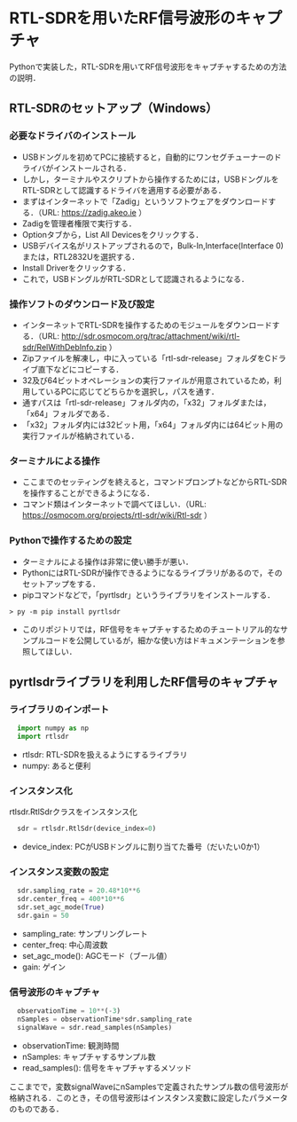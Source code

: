 # RTL-SDRを用いたRF信号波形のキャプチャ
Pythonで実装した，RTL-SDRを用いてRF信号波形をキャプチャするための方法の説明．
## RTL-SDRのセットアップ（Windows）
### 必要なドライバのインストール
* USBドングルを初めてPCに接続すると，自動的にワンセグチューナーのドライバがインストールされる．
* しかし，ターミナルやスクリプトから操作するためには，USBドングルをRTL-SDRとして認識するドライバを適用する必要がある．
* まずはインターネットで「Zadig」というソフトウェアをダウンロードする．（URL: https://zadig.akeo.ie ）
* Zadigを管理者権限で実行する．
* Optionタブから，List All Devicesをクリックする．
* USBデバイス名がリストアップされるので，Bulk-In,Interface(Interface 0)または，RTL2832Uを選択する．
* Install Driverをクリックする．
* これで，USBドングルがRTL-SDRとして認識されるようになる．

### 操作ソフトのダウンロード及び設定
* インターネットでRTL-SDRを操作するためのモジュールをダウンロードする．（URL: http://sdr.osmocom.org/trac/attachment/wiki/rtl-sdr/RelWithDebInfo.zip ）
* Zipファイルを解凍し，中に入っている「rtl-sdr-release」フォルダをCドライブ直下などにコピーする．
* 32及び64ビットオペレーションの実行ファイルが用意されているため，利用しているPCに応じてどちらかを選択し，パスを通す．
* 通すパスは「rtl-sdr-release」フォルダ内の，「x32」フォルダまたは，「x64」フォルダである．
* 「x32」フォルダ内には32ビット用，「x64」フォルダ内には64ビット用の実行ファイルが格納されている．

### ターミナルによる操作
* ここまでのセッティングを終えると，コマンドプロンプトなどからRTL-SDRを操作することができるようになる．
* コマンド類はインターネットで調べてほしい．（URL: https://osmocom.org/projects/rtl-sdr/wiki/Rtl-sdr ）

### Pythonで操作するための設定
* ターミナルによる操作は非常に使い勝手が悪い．
* PythonにはRTL-SDRが操作できるようになるライブラリがあるので，そのセットアップをする．
* pipコマンドなどで，「pyrtlsdr」というライブラリをインストールする．
```
> py -m pip install pyrtlsdr
```
* このリポジトリでは，RF信号をキャプチャするためのチュートリアル的なサンプルコードを公開しているが，細かな使い方はドキュメンテーションを参照してほしい．

## pyrtlsdrライブラリを利用したRF信号のキャプチャ
### ライブラリのインポート
```python
  import numpy as np
  import rtlsdr
```
* rtlsdr: RTL-SDRを扱えるようにするライブラリ
* numpy: あると便利

### インスタンス化
rtlsdr.RtlSdrクラスをインスタンス化
```python
  sdr = rtlsdr.RtlSdr(device_index=0)
```
* device_index: PCがUSBドングルに割り当てた番号（だいたい0か1）

### インスタンス変数の設定
```python
  sdr.sampling_rate = 20.48*10**6
  sdr.center_freq = 400*10**6
  sdr.set_agc_mode(True)
  sdr.gain = 50
```
* sampling_rate: サンプリングレート
* center_freq: 中心周波数
* set_agc_mode(): AGCモード（ブール値）
* gain: ゲイン

### 信号波形のキャプチャ
```python
  observationTime = 10**(-3)
  nSamples = observationTime*sdr.sampling_rate
  signalWave = sdr.read_samples(nSamples)
```
* observationTime: 観測時間
* nSamples: キャプチャするサンプル数
* read_samples(): 信号をキャプチャするメソッド

ここまでで，変数signalWaveにnSamplesで定義されたサンプル数の信号波形が格納される．このとき，その信号波形はインスタンス変数に設定したパラメータのものである．

